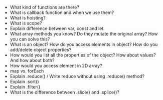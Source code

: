 - What kind of functions are there?
- What is callback function and when we use them?
- What is hoisting?
- What is scope? 
- Explain difference between var, const and let.
- What array methods you know? Do they mutate the original array? How you can solve this?
- What is an object? How do you access elements in object? How do you add/delete object properties?
- How would you list all the properties of the object? How about values? And how about both?
- How would you access element in 2D array? 
- map vs. forEach
- Explain .reduce() / Write reduce without using .reduce() method?
- Explain .sort()
- Explain .filter()
- What is the difference between .slice() and .splice()?








